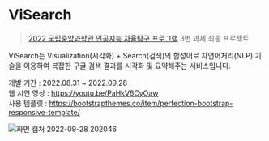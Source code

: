 # ViSearch
> [2022 국립중앙과학관 인공지능 자율탐구 프로그램](https://www.science.go.kr/board/view?menuId=MENU00477&linkId=4701994) 3번 과제 최종 프로젝트

ViSearch는 Visualization(시각화) + Search(검색)의 합성어로 자연어처리(NLP) 기술을 이용하여 복잡한 구글 검색 결과를 시각화 및 요약해주는 서비스입니다.

개발 기간 : 2022.08.31 ~ 2022.09.28 <br>
웹 시연 영상 : https://youtu.be/PaHkV6CyOaw <br>
사용 템플릿 : https://bootstrapthemes.co/item/perfection-bootstrap-responsive-template/

![화면 캡처 2022-09-28 202046](https://user-images.githubusercontent.com/87067974/192766443-9ac309c5-9e16-47f4-842f-1b0ba7f726b5.png)

